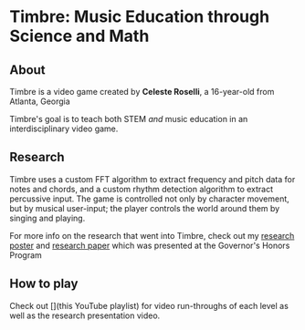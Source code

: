# Timbre: Music Education through Science and Math

## About

Timbre is a video game created by **Celeste Roselli**, a 16-year-old from Atlanta, Georgia

Timbre's goal is to teach both STEM *and* music education in an interdisciplinary video game. 

## Research

Timbre uses a custom FFT algorithm to extract frequency and pitch data for notes and chords, and a custom rhythm detection algorithm to extract
percussive input. The game is controlled not only by character movement, but by musical user-input; the player controls the world around
them by singing and playing.

For more info on the research that went into Timbre, check out my [research poster](https://hc-cdn.hel1.your-objectstorage.com/s/v3/614cdba2599566eab4354aaae6cd2d573c14e6da_compsci_vitatoe_roselli2__1_.pdf) and [research paper](https://docs.google.com/document/d/e/2PACX-1vSJro_KroUMrk0QzwwhUP3pe8Exm6svfWcuGKwDSzXVyHocRFlZyQRUSXzv7sJMs87Uv5asunnRG2Z0/pub) which was presented at the Governor's Honors Program

## How to play

Check out [](this YouTube playlist) for video run-throughs of each level as well as the research presentation video.
